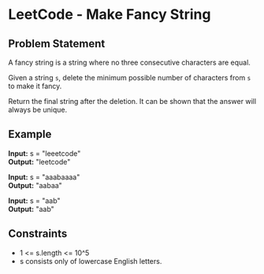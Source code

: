 # LeetCode - Make Fancy String

## Problem Statement

A fancy string is a string where no three consecutive characters are equal.

Given a string `s`, delete the minimum possible number of characters from `s` to make it fancy.

Return the final string after the deletion. It can be shown that the answer will always be unique.

## Example

**Input:** s = "leeetcode"  
**Output:** "leetcode"  

**Input:** s = "aaabaaaa"  
**Output:** "aabaa"  

**Input:** s = "aab"  
**Output:** "aab"  

## Constraints

- 1 <= s.length <= 10^5  
- s consists only of lowercase English letters.
